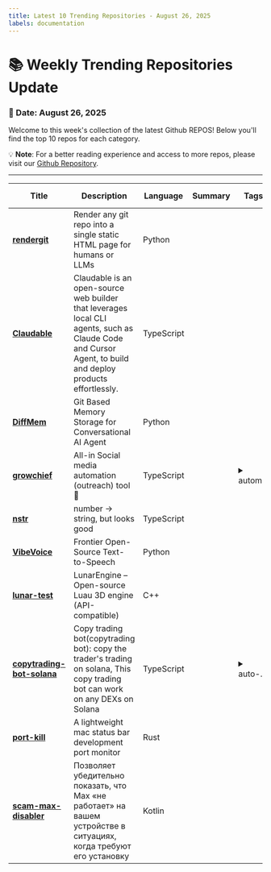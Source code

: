 ```yaml
---
title: Latest 10 Trending Repositories - August 26, 2025
labels: documentation
---
```

# 📚 Weekly Trending Repositories Update

### 📅 Date: August 26, 2025

Welcome to this week's collection of the latest Github REPOS! Below you'll find the top 10 repos for each category.

💡 **Note**: For a better reading experience and access to more repos, please visit our [Github Repository](https://github.com/marc-ko/daily-trending-repo).

---

| **Title** | **Description** | **Language** | **Summary** | **Tags** | **Stars Count** |
| --- | --- | --- | --- | --- | --- |
| **[rendergit](https://github.com/karpathy/rendergit)** | Render any git repo into a single static HTML page for humans or LLMs | Python |  |  | 1226 |
| **[Claudable](https://github.com/opactorai/Claudable)** | Claudable is an open-source web builder that leverages local CLI agents, such as Claude Code and Cursor Agent, to build and deploy products effortlessly. | TypeScript |  |  | 1056 |
| **[DiffMem](https://github.com/Growth-Kinetics/DiffMem)** | Git Based Memory Storage for Conversational AI Agent | Python |  |  | 504 |
| **[growchief](https://github.com/growchief/growchief)** | All-in Social media automation (outreach) tool 🤖 | TypeScript |  | <details><summary>autom...</summary><p>automation, n8n, nestjs, nodejs, outreach, social-media, temporal</p></details> | 501 |
| **[nstr](https://github.com/shuding/nstr)** | number → string, but looks good | TypeScript |  |  | 496 |
| **[VibeVoice](https://github.com/microsoft/VibeVoice)** | Frontier Open-Source Text-to-Speech | Python |  |  | 458 |
| **[lunar-test](https://github.com/lunarengine/lunar-test)** | LunarEngine – Open-source Luau 3D engine (API-compatible) | C++ |  |  | 414 |
| **[copytrading-bot-solana](https://github.com/printz-labs/copytrading-bot-solana)** | Copy trading bot(copytrading bot): copy the trader's trading on solana, This copy trading bot can work on any DEXs on Solana | TypeScript |  | <details><summary>auto-...</summary><p>auto-trade-bot, bot, copy-trade, copy-trading, copytrading, dexscreener, jupiter, raydium-bot, solana, solana-trade-bot, trade, trade-bot, trading</p></details> | 378 |
| **[port-kill](https://github.com/kagehq/port-kill)** | A lightweight mac status bar development port monitor | Rust |  |  | 294 |
| **[scam-max-disabler](https://github.com/scaik/scam-max-disabler)** | Позволяет убедительно показать, что Max «не работает» на вашем устройстве в ситуациях, когда требуют его установку | Kotlin |  |  | 239 |

